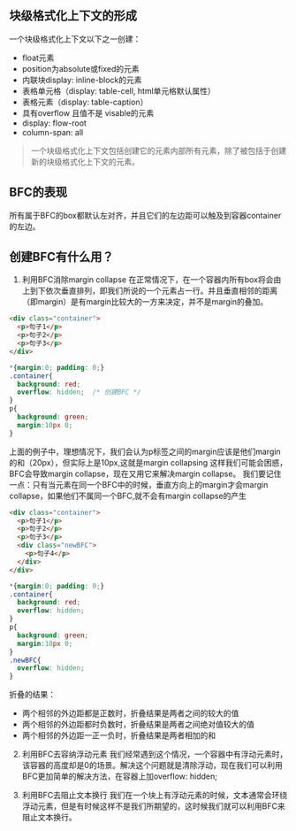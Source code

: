 ## 块级格式化上下文的形成
一个块级格式化上下文以下之一创建：
* float元素
* position为absolute或fixed的元素
* 内联块display: inline-block的元素
* 表格单元格（display: table-cell, html单元格默认属性）
* 表格元素（display: table-caption）
* 具有overflow 且值不是 visable的元素
* display: flow-root
* column-span: all
> 一个块级格式化上下文包括创建它的元素内部所有元素，除了被包括于创建新的块级格式化上下文的元素。

## BFC的表现
所有属于BFC的box都默认左对齐，并且它们的左边距可以触及到容器container的左边。

## 创建BFC有什么用？
1. 利用BFC消除margin collapse
在正常情况下，在一个容器内所有box将会由上到下依次垂直排列，即我们所说的一个元素占一行。并且垂直相邻的距离（即margin）是有margin比较大的一方来决定，并不是margin的叠加。
```html
<div class="container">
  <p>句子1</p>
  <p>句子2</p>
  <p>句子3</p>
</div>
```

```css
*{margin:0; padding: 0;}
.container{
  background: red;
  overflow: hidden;  /* 创建BFC */
}
p{
  background: green;
  margin:10px 0;
}
```
上面的例子中，理想情况下，我们会认为p标签之间的margin应该是他们margin的和（20px），但实际上是10px,这就是margin collapsing
这样我们可能会困惑，BFC会导致margin collapse，现在又用它来解决margin collapse。
我们要记住一点：只有当元素在同一个BFC中的时候，垂直方向上的margin才会margin collapse，如果他们不属同一个BFC,就不会有margin collapse的产生
```html
<div class="container">
  <p>句子1</p>
  <p>句子2</p>
  <p>句子3</p>
  <div class="newBFC">
    <p>句子4</p>
  </div>
</div>
```

```css
*{margin:0; padding: 0;}
.container{
  background: red;
  overflow: hidden;
}
p{
  background: green;
  margin:10px 0;
}
.newBFC{
  overflow: hidden;
}
```
折叠的结果：
* 两个相邻的外边距都是正数时，折叠结果是两者之间的较大的值
* 两个相邻的外边距都时负数时，折叠结果是两者之间绝对值较大的值
* 两个相邻的外边距一正一负时，折叠结果是两者相加的和





2. 利用BFC去容纳浮动元素
我们经常遇到这个情况，一个容器中有浮动元素时，该容器的高度却是0的场景。解决这个问题就是清除浮动，现在我们可以利用BFC更加简单的解决方法，在容器上加overflow: hidden;

3. 利用BFC去阻止文本换行
我们在一个块上有浮动元素的时候，文本通常会环绕浮动元素，但是有时候这样不是我们所期望的，这时候我们就可以利用BFC来阻止文本换行。